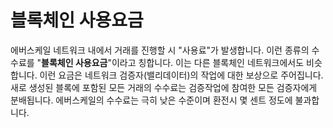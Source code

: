 # 블록체인 사용요금

에버스케일 네트워크 내에서 거래를 진행할 시 "사용료"가 발생합니다. 이런 종류의 수수료를 "**블록체인 사용요금**"이라고 칭합니다. 이는 다른 블록체인 네트워크에서도 비슷합니다. 이런 요금은 네트워크 검증자(밸리데이터)의 작업에 대한 보상으로 주어집니다. 새로 생성된 블록에 포함된 모든 거래의 수수료는 검증작업에 참여한 모든 검증자에게 분배됩니다. 에버스케일의 수수료는 극히 낮은 수준이며 환전시 몇 센트 정도에 불과합니다.
